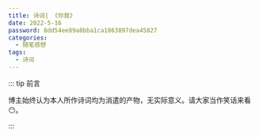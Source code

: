 ```yaml
---
title: 诗词| 《你我》
date: 2022-5-16
password: 8dd54ee89a8bba1ca1863897dea45827
categories: 
  - 随笔感想
tags: 
  - 诗词
---
```


::: tip 前言

 博主始终认为本人所作诗词均为消遣的产物，无实际意义。请大家当作笑话来看😶。

:::



<poem t="《你我》" :p="['余晖撒上残叶，我正思念你', '像一片一片飘落的秋季', '落尽枯黄与不舍','', '飞鸟掠过乌云，我正期盼你', '像一朵一朵悬浮的雨滴', '渴望与彩虹相遇', '','繁星沉浮银河，我正等待你', '像一颗一颗闪烁的夜晚', '照耀黑暗的孤寂','', '秒针路过时分，我望着窗外', '像一页一页读不完的故事', '却没有你我参与']"/>

